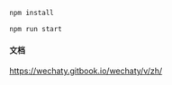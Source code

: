 ```bash
npm install
```

```bash
npm run start
```

#### 文档

https://wechaty.gitbook.io/wechaty/v/zh/
